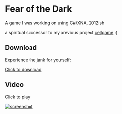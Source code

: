 # Fear of the Dark

A game I was working on using C#/XNA, 2012ish

a spiritual successor to my previous project [cellgame](https://github.com/andrewiankidd/legacy-vb-cellgame) :)

## Download
Experience the jank for yourself:

[Click to download](https://github.com/andrewiankidd/legacy-lua-fotd/releases/download/release/Fear%20of%20The%20Dark.zip)

## Video

Click to play

[![screenshot](assets/screencap.gif)](https://www.youtube.com/watch?v=HPnTlvwlMUU)